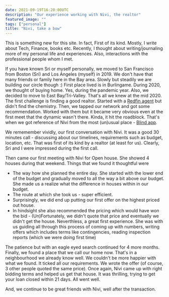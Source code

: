 ```yaml
---
date: 2021-09-19T16:20:00UTC
description: "Our experience working with Nivi, the realtor"
featured_image: ""
tags: ["personal"]
title: "Nivi, take a bow"
---
```


This is something new for this site. In fact, First of its kind. Mostly, I write about Tech, Finance, books etc. Recently, I thought about writing/journaling more of my personal life and experiences. Also, interactions with the professional people whom I met. 

If you have known Sri or myself personally, we moved to San Francisco from Boston (Sri) and Los Angeles (myself) in 2019. We don't have that many friends or family here in the Bay area. Slowly but steadily we are building our circle though :) First place lived is in Burlingame. During 2020, we thought of buying home. Yes, during the pandemic year. Also, we decided to move to East Bay/Tri-Valley. That's all we knew at the mid 2020. The first challenge is finding a good realtor. Started with a [Redfin agent](https://www.redfin.com/careers/real-estate/agents) but didn't find the chemistry. Then, we tapped our network and got some recommendation. Worked with them but it became very obvious even at the first meet that the dynamic wasn't there. Kinda, it hit the roadblock. That's when we got reference of Nivi from the most (un)usual place - [Blind app](https://www.teamblind.com/). 

We rememember vividly, our first conversation with Nivi. It was a good 30 minutes call - discussing about our timelines, requirements such as budget, location, etc. That was first of its kind by a realtor (at least for us). Clearly, Sri and I were impressed during the first call. 

Then came our first meeting with Nivi for Open house. She showed 4 houses during that weekend. Things that we found it thoughtful were 
- The way how she planned the entire day. She started with the lower end of the budget and gradually moved to all the way a bit above our budget. She made us a realize what the difference in houses within in our budget.
- The route at which she took us - super efficient.
- Surprisingly, we did end up putting our first offer on the highest priced out house. 
- In hindsight she also recommended the pricing which would have won the bid - (Un)Fortunately, we didn't quote that price and eventually we didn't get the house. Neverthless, a great first experience. She was with us guiding all through this process of coming up with numbers, writing offers which includes terms like contingencies, reading inspection reports (which we were doing first time)

The patience but with an eagle eyed search continued for 4 more months. Finally, we found a place that we call our home now. That's in a neighbourhood we already know well. We couldn't be more happier with what we found. It ticked all our requirements. We wrote the offer (of course, 3 other people quoted the same price). Once again, Nivi came up with right bidding terms and helped us get that house. It was thrilling, trying to get your loan closed within 21 days. All went well.

And, we continue to be great friends with Nivi, well after the transaction. 